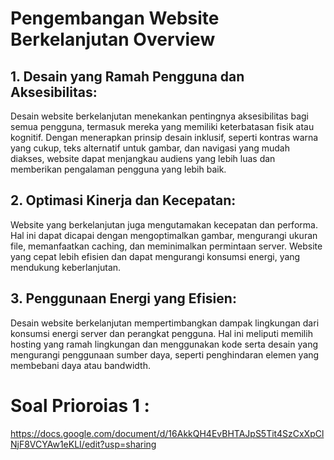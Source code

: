 # Pengembangan Website Berkelanjutan Overview

## 1. **Desain yang Ramah Pengguna dan Aksesibilitas**: 
Desain website berkelanjutan menekankan pentingnya aksesibilitas bagi semua pengguna, termasuk mereka yang memiliki keterbatasan fisik atau kognitif. Dengan menerapkan prinsip desain inklusif, seperti kontras warna yang cukup, teks alternatif untuk gambar, dan navigasi yang mudah diakses, website dapat menjangkau audiens yang lebih luas dan memberikan pengalaman pengguna yang lebih baik.

## 2. **Optimasi Kinerja dan Kecepatan**: 
Website yang berkelanjutan juga mengutamakan kecepatan dan performa. Hal ini dapat dicapai dengan mengoptimalkan gambar, mengurangi ukuran file, memanfaatkan caching, dan meminimalkan permintaan server. Website yang cepat lebih efisien dan dapat mengurangi konsumsi energi, yang mendukung keberlanjutan.

## 3. **Penggunaan Energi yang Efisien**:
 Desain website berkelanjutan mempertimbangkan dampak lingkungan dari konsumsi energi server dan perangkat pengguna. Hal ini meliputi memilih hosting yang ramah lingkungan dan menggunakan kode serta desain yang mengurangi penggunaan sumber daya, seperti penghindaran elemen yang membebani daya atau bandwidth.






# Soal Prioroias 1 : 
https://docs.google.com/document/d/16AkkQH4EvBHTAJpS5Tit4SzCxXpClNjF8VCYAw1eKLI/edit?usp=sharing



